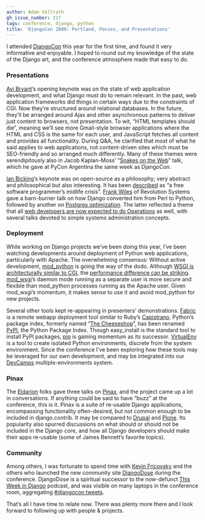 ```yaml
---
author: Adam Vollrath
gh_issue_number: 217
tags: conference, django, python
title: 'DjangoCon 2009: Portland, Ponies, and Presentations'
---
```


I attended [DjangoCon](https://web.archive.org/web/20091110110923/http://www.djangocon.org/) this year for the first time, and found it very informative and enjoyable. I hoped to round out my knowledge of the state of the Django art, and the conference atmosphere made that easy to do.

### Presentations

[Avi Bryant](https://about.me/avibryant)’s opening keynote was on the state of web application development, and what Django must do to remain relevant. In the past, web application frameworks did things in certain ways due to the constraints of CGI. Now they’re structured around relational databases. In the future, they’ll be arranged around Ajax and other asynchronous patterns to deliver just content to browsers, not presentation. To wit, “HTML templates should die”, meaning we’ll see more Gmail-style browser applications where the HTML and CSS is the same for each user, and JavaScript fetches all content and provides all functionality. During Q&A, he clarified that most of what he said applies to web applications, not content-driven sites which must be SEO-friendly and so arranged much differently. Many of these themes were serendipitously also in Jacob Kaplan-Moss’ “[Snakes on the Web](https://jacobian.org/writing/snakes-on-the-web/)” talk, which he gave at PyCon Argentina the same week as DjangoCon.

[Ian Bicking](http://www.ianbicking.org/)’s keynote was on open-source as a philosophy; very abstract and philosophical but also interesting. It has been [described](http://www.sauria.com/blog/2009/09/12/djangocon-2009/) as “a free software programmer’s midlife crisis”. [Frank Wiles](https://www.revsys.com/about/bio/frankwiles) of Revolution Systems gave a barn-burner talk on how Django converted him from Perl to Python, followed by another on [Postgres optimization](/technology/postgresql). The latter reflected a theme that all [web developers are now expected to do Operations](http://times.usefulinc.com/2008/06/16-ops-now) as well, with several talks devoted to simple systems administration concepts.

### Deployment

While working on Django projects we’ve been doing this year, I’ve been watching developments around deployment of Python web applications, particularly with Apache. The overwhelming consensus: Without active development, [mod_python](http://www.modpython.org/) is going the way of the dodo. Although [WSGI is architecturally similar to CGI](https://www.b-list.org/weblog/2009/aug/10/wsgi/), the [performance difference can be striking](https://collingrady.wordpress.com/2009/01/06/mod_python-versus-mod_wsgi/). [mod_wsgi](https://code.google.com/archive/p/modwsgi/)’s daemon mode running as a separate user is more secure and flexible than mod_python processes running as the Apache user. Given mod_wsgi’s momentum, it makes sense to use it and avoid mod_python for new projects.

Several other tools kept re-appearing in presenters’ demonstrations. [Fabric](http://www.fabfile.org/) is a remote webapp deployment tool similar to Ruby’s [Capistrano](http://www.capify.org/). Python’s package index, formerly named “[The Cheeseshop](https://www.youtube.com/watch?v=B3KBuQHHKx0)”, has been renamed [PyPI](https://pypi.org/), the Python Package Index. Though easy_install is the standard tool to install PyPI packages, [pip](https://pypi.org/project/pip/) is gaining momentum as its successor. [VirtualEnv](https://pypi.python.org/pypi/virtualenv) is a tool to create isolated Python environments, discrete from the system environment. Since the conference I’ve been exploring how these tools may be leveraged for our own development, and may be integrated into our [DevCamps](http://www.devcamps.org/) multiple-environments system.

### Pinax

The [Eldarion](https://eldarion.com/) folks gave three talks on [Pinax](http://pinaxproject.com/), and the project came up a lot in conversations. If anything could be said to have “buzz” at the conference, this is it. Pinax is a suite of re-usable Django applications, encompassing functionality often-desired, but not common enough to be included in django.contrib. It may be compared to [Drupal](https://www.drupal.org/) and [Plone](https://plone.org/). Its popularity also spurred discussions on what should or should not be included in the Django core, and how all Django developers should make their apps re-usable (some of James Bennett’s favorite topics).

### Community

Among others, I was fortunate to spend time with [Kevin Fricovsky](https://twitter.com/montylounge) and the others who launched the new community site [DjangoDose](https://web.archive.org/web/20090919170130/http://djangodose.com/) during the conference. DjangoDose is a spiritual successor to the now-defunct [This Week in Django](http://www.thisweekindjango.com/) podcast, and was visible on many laptops in the conference room, aggregating [#djangocon tweets](https://www.hashtags.org/analytics/djangocon/).

That’s all I have time to relate now. There was plenty more there and I look forward to following up with people & projects.
